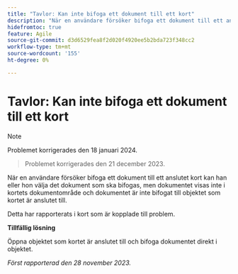 ```yaml
---
title: "Tavlor: Kan inte bifoga ett dokument till ett kort"
description: "När en användare försöker bifoga ett dokument till ett anslutet kort kan användaren välja vilket dokument som ska bifogas, men dokumentet visas inte i kortets dokumentområde och dokumentet är inte bifogat till objektet som kortet är anslutet till."
hidefromtoc: true
feature: Agile
source-git-commit: d3d6529fea8f2d020f4920ee5b2bda723f348cc2
workflow-type: tm+mt
source-wordcount: '155'
ht-degree: 0%

---
```



# Tavlor: Kan inte bifoga ett dokument till ett kort

>[!NOTE]
>
>Problemet korrigerades den 18 januari 2024.

<!--WF and WFP TOCs-->

>Problemet korrigerades den 21 december 2023.

När en användare försöker bifoga ett dokument till ett anslutet kort kan han eller hon välja det dokument som ska bifogas, men dokumentet visas inte i kortets dokumentområde och dokumentet är inte bifogat till objektet som kortet är anslutet till.

Detta har rapporterats i kort som är kopplade till problem.

**Tillfällig lösning**

Öppna objektet som kortet är anslutet till och bifoga dokumentet direkt i objektet.

_Först rapporterad den 28 november 2023._
